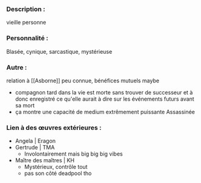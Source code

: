 ### Description :
vieille personne

### Personnalité :
Blasée, cynique, sarcastique, mystérieuse

### Autre :
relation à [[Asborne]] peu connue, bénéfices mutuels maybe
- compagnon tard dans la vie
est morte sans trouver de successeur et à donc enregistré ce qu'elle aurait à dire sur les événements futurs avant sa mort
- ça montre une capacité de medium extrêmement puissante
Assassinée

### Lien à des œuvres extérieures :
- Angela | Eragon
- Gertrude | TMA
	- Involontairement mais big big big vibes
- Maître des maîtres | KH
	- Mystérieux, contrôle tout
	- pas son côté deadpool tho